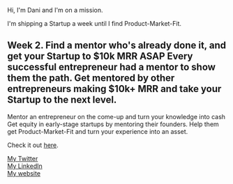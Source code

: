 Hi, I'm Dani and I'm on a mission.

I'm shipping a Startup a week until I find Product-Market-Fit.

Week 2.
Find a mentor who's already done it, and get your Startup to $10k MRR ASAP
Every successful entrepreneur had a mentor to show them the path. Get mentored by other entrepreneurs making $10k+ MRR and take your Startup to the next level.
----
Mentor an entrepreneur on the come-up and turn your knowledge into cash
Get equity in early-stage startups by mentoring their founders. Help them get Product-Market-Fit and turn your experience into an asset.

Check it out <a href="https://plato.danigleba.com" target="_blank">here</a>.

<a href="https://twitter.com/danigleba" target="_blank">My Twitter</a>
<br/>
<a href="https://www.linkedin.com/in/danigleba/" target="_blank">My LinkedIn</a>
<br/>
<a href="https://danigleba.com" target="_blank">My website</a>
